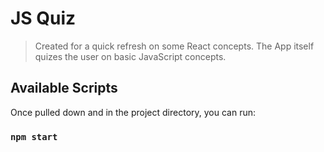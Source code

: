 # JS Quiz
> Created for a quick refresh on some React concepts. The App itself quizes the user on basic JavaScript concepts.

## Available Scripts

Once pulled down and in the project directory, you can run:

### `npm start`
